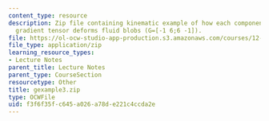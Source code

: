 ```yaml
---
content_type: resource
description: Zip file containing kinematic example of how each component of the velocity
  gradient tensor deforms fluid blobs (G=[-1 6;6 -1]).
file: https://ol-ocw-studio-app-production.s3.amazonaws.com/courses/12-800-fluid-dynamics-of-the-atmosphere-and-ocean-fall-2004/f3f6f35fc645a026a78de221c4ccda2e_gexample3.zip
file_type: application/zip
learning_resource_types:
- Lecture Notes
parent_title: Lecture Notes
parent_type: CourseSection
resourcetype: Other
title: gexample3.zip
type: OCWFile
uid: f3f6f35f-c645-a026-a78d-e221c4ccda2e
---
```

